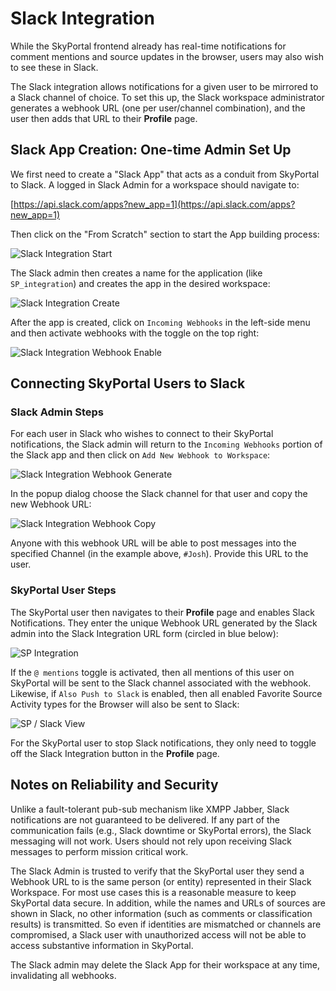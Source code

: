 # Slack Integration

While the SkyPortal frontend already has real-time notifications for comment mentions and source updates in the browser, users may also wish to see these in Slack.

The Slack integration allows notifications for a given user to be mirrored to a Slack channel of choice. To set this up, the Slack workspace administrator generates a webhook URL (one per user/channel combination), and the user then adds that URL to their **Profile** page.

## Slack App Creation: One-time Admin Set Up

We first need to create a "Slack App" that acts as a conduit from SkyPortal to Slack. A logged in Slack Admin for a workspace should navigate to:

[https://api.slack.com/apps?new_app=1](https://api.slack.com/apps?new_app=1)

Then click on the "From Scratch" section to start the App building process:

![Slack Integration Start](images/slack_integration_5.png)

The Slack admin then creates a name for the application (like `SP_integration`) and creates the app in the desired workspace:

![Slack Integration Create](images/slack_integration_6.png)

After the app is created, click on `Incoming Webhooks` in the left-side menu and then activate webhooks with the toggle on the top right:

![Slack Integration Webhook Enable](images/slack_integration_7.png)


## Connecting SkyPortal Users to Slack

### Slack Admin Steps

For each user in Slack who wishes to connect to their SkyPortal notifications, the Slack admin will return to the `Incoming Webhooks` portion of the Slack app and then click on `Add New Webhook to Workspace`:

![Slack Integration Webhook Generate](images/slack_integration_8.png)

In the popup dialog choose the Slack channel for that user and copy the new Webhook URL:

![Slack Integration Webhook Copy](images/slack_integration_9.png)

Anyone with this webhook URL will be able to post messages into the specified Channel (in the example above, `#Josh`). Provide this URL to the user.

### SkyPortal User Steps

The SkyPortal user then navigates to their **Profile** page and enables Slack Notifications. They enter the unique Webhook URL generated by the Slack admin into the Slack Integration URL form (circled in blue below):

![SP Integration](images/slack_integration_10.png)

If the `@ mentions` toggle is activated, then all mentions of this user on SkyPortal will be sent to the Slack channel associated with the webhook. Likewise, if `Also Push to Slack` is enabled, then all enabled Favorite Source Activity types for the Browser will also be sent to Slack:

![SP / Slack View](images/slack_integration_11.png)

For the SkyPortal user to stop Slack notifications, they only need to toggle off the Slack Integration button in the **Profile** page.


## Notes on Reliability and Security

Unlike a fault-tolerant pub-sub mechanism like XMPP Jabber, Slack notifications are not guaranteed to be delivered. If any part of the communication fails (e.g., Slack downtime or SkyPortal errors), the Slack messaging will not work. Users should not rely upon receiving Slack messages to perform mission critical work.

The Slack Admin is trusted to verify that the SkyPortal user they send a Webhook URL to is the same person (or entity) represented in their Slack Workspace.  For most use cases this is a reasonable measure to keep SkyPortal data secure. In addition, while the names and URLs of sources are shown in Slack, no other information (such as comments or classification results) is transmitted. So even if identities are mismatched or channels are compromised, a Slack user with unauthorized access will not be able to access substantive information in SkyPortal.

The Slack admin may delete the Slack App for their workspace at any time, invalidating all webhooks.
